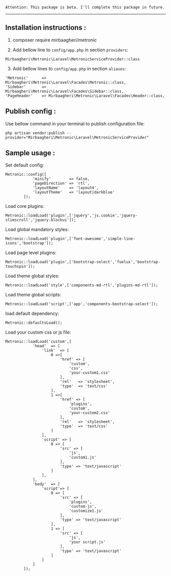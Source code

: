 ```
Attention: This package is beta. I'll complete this package in future.
```
-------------


Installation instructions :
-------------
1. composer require mirbaagheri/metronic

2. Add bellow line to `config/app.php` in section `providers`:
````
Mirbaagheri\Metronic\Laravel\MetronicServiceProvider::class
````

3. Add bellow lines to `config/app.php` in section `aliases`:
````
'Metronic'      => Mirbaagheri\Metronic\Laravel\Facades\Metronic::class,
'Sidebar'       => Mirbaagheri\Metronic\Laravel\Facades\Sidebar::class,
'PageHeader'    => Mirbaagheri\Metronic\Laravel\Facades\Header::class,
````

Publish config :
-------------
Use bellow command in your terminal to publish configuration file: 
```
php artisan vendor:publish --provider="Mirbaagheri\Metronic\Laravel\MetronicServiceProvider"
```

Sample usage :
-------------
Set default config:
```
Metronic::config([
            'minify'        => false,
            'pageDirection' => 'rtl',
            'layoutName'    => 'layout4',
            'layoutTheme'   => 'layout|darkblue'
        ]);
```

Load core plugins:
```
Metronic::loadLoad('plugin',['jquery','js.cookie','jquery-slimscroll','jquery.blockui']);
```

Load global mandatory styles:
```
Metronic::loadLoad('plugin',['font-awesome','simple-line-icons','bootstrap']);
```

Load page level plugins:
```
Metronic::loadLoad('plugin',['bootstrap-select','fuelux','bootstrap-touchspin']);
```

Load theme global styles:
```
Metronic::loadLoad('style',['components-md-rtl','plugins-md-rtl']);
```

Load theme global scripts:
```$xslt
Metronic::loadLoad('script',['app','components-bootstrap-select']);
```

load default dependency:
```$xslt
Metronic::defaultsLoad();
```

Load your custom css or js file:
```$xslt
Metronic::loadLoad('custom',[
            'head'  => [
                'link'  => [
                    0 =>[
                        'href' => [
                            'custom',
                            'css',
                            'your-custom1.css'
                        ],
                        'rel'   => 'stylesheet',
                        'type'  => 'text/css'
                    ],
                    1 =>[
                        'href' => [
                            'plugins',
                            'custom',
                            'your-custom2.css'
                        ],
                        'rel'   => 'stylesheet',
                        'type'  => 'text/css'
                    ]
                ],
                'script' => [
                    0 => [
                        'src' => [
                            'js',
                            'custom1.js'
                        ],
                        'type' => 'text/javascript'
                    ]
                ],
            ],
            'body'  => [
                'script'=> [
                    0 => [
                        'src' => [
                            'plugins',
                            'custom-js',
                            'customize1.js'
                        ],
                        'type' => 'text/javascript'
                    ],
                    1 => [
                        'src' => [
                            'js',
                            'your script.js'
                        ],
                        'type' => 'text/javascript'
                    ]
                ]
            ]
        ]);
```
